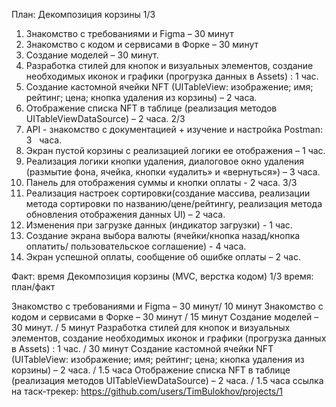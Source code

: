 План:
Декомпозиция корзины 
1/3 
1. Знакомство с требованиями и Figma – 30 минут 
2. Знакомство с кодом и сервисами в Форке – 30 минут 
3. Создание моделей – 30 минут. 
4. Разработка стилей для кнопок и визуальных элементов, создание необходимых иконок и графики (прогрузка данных в Assets) : 1 час. 
5. Создание кастомной ячейки NFT (UITableView: изображение; имя; рейтинг; цена; кнопка удаления из корзины) – 2 часа. 
6. Отображение списка NFT в таблице (реализация методов UITableViewDataSource) – 2 часа. 
2/3 
7. API - знакомство с документацией +  изучение и настройка Postman: 3   часа.
8. Экран пустой корзины с реализацией логики ее отображения – 1 час. 
9. Реализация логики кнопки удаления, диалоговое окно удаления (размытие фона, ячейка, кнопки «удалить» и «вернуться») – 3 часа. 
10. Панель для отображения суммы и кнопки оплаты - 2 часа. 
3/3 
11. Реализация настроек сортировки(создание массива, реализации метода сортировки по названию/цене/рейтингу, реализация метода обновления отображения данных UI) – 2 часа. 
12. Изменения при загрузке данных (индикатор загрузки) - 1 час. 
13. Создание экрана выбора валюты (ячейки/кнопка назад/кнопка оплатить/ пользовательское соглашение) - 4 часа. 
14. Экран успешной оплаты, сообщение об ошибке оплаты – 2 час.

Факт: время
Декомпозиция корзины (MVC, верстка кодом)
1/3
время: план/факт

Знакомство с требованиями и Figma – 30 минут/ 10 минут
Знакомство с кодом и сервисами в Форке – 30 минут / 15 минут
Создание моделей – 30 минут. / 5 минут
Разработка стилей для кнопок и визуальных элементов, создание необходимых иконок и графики (прогрузка данных в Assets) : 1 час. / 30 минут
Создание кастомной ячейки NFT (UITableView: изображение; имя; рейтинг; цена; кнопка удаления из корзины) – 2 часа. / 1.5 часа
Отображение списка NFT в таблице (реализация методов UITableViewDataSource) – 2 часа. / 1.5 часа
ссылка на таск-трекер: https://github.com/users/TimBulokhov/projects/1
